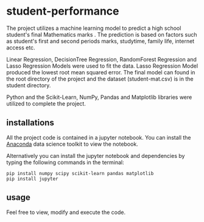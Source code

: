 # student-performance
<p>The project utilizes a machine learning model to predict a high school student's final  Mathematics marks
. The prediction is based on factors such as student's first and second periods marks, studytime,
family life, internet access etc.</p>
<p>Linear Regression, DecisionTree Regression, RandomForest Regression and Lasso Regression Models were used to fit the data. Lasso Regression Model produced the lowest root mean squared error. The final model can found in the root directory of the project and the dataset (student-mat.csv) is in the student directory.</p>
<p>Python and the Scikit-Learn, NumPy, Pandas and Matplotlib libraries were utilized to complete the project.</p>
<h2> installations</h2> 
<p>All the project code is contained in a jupyter notebook.
You can install the <a href="http://www.anaconda.com">Anaconda</a> data science  toolkit to view the notebook.</p>
<p>Alternatively you can install the  jupyter notebook  and dependencies by typing the following commands in the terminal:
<pre><code>pip install numpy scipy scikit-learn pandas matplotlib
pip install jupyter</code></pre></p>
<h2>usage</h2><p>Feel free to view, modify and execute the code.</p>
